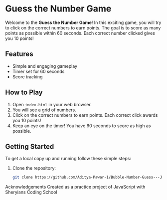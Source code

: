 # Guess the Number Game

Welcome to the **Guess the Number Game**! In this exciting game, you will try to click on the correct numbers to earn points. The goal is to score as many points as possible within 60 seconds. Each correct number clicked gives you 10 points!

## Features

- Simple and engaging gameplay
- Timer set for 60 seconds
- Score tracking

## How to Play

1. Open `index.html` in your web browser.
2. You will see a grid of numbers.
3. Click on the correct numbers to earn points. Each correct click awards you 10 points!
4. Keep an eye on the timer! You have 60 seconds to score as high as possible.

## Getting Started

To get a local copy up and running follow these simple steps:

1. Clone the repository:
   ```bash
   git clone https://github.com/Aditya-Pawar-1/Bubble-Number-Guess---JS-Game.git

Acknowledgements
Created as a practice project of JavaScript with Sheryians Coding School
